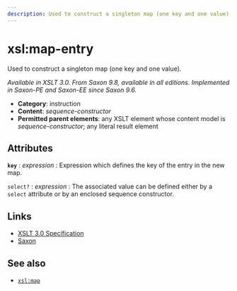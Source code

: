```yaml
---
description: Used to construct a singleton map (one key and one value)
---
```


# xsl:map-entry

Used to construct a singleton map (one key and one value).

_Available in XSLT 3.0. From Saxon 9.8, available in all editions. Implemented in Saxon-PE and Saxon-EE since Saxon 9.6._

- **Category**: instruction
- **Content**: _sequence-constructor_
- **Permitted parent elements**: any XSLT element whose content model is _sequence-constructor_; any literal result element

## Attributes

**`key`**
: _expression_
: Expression which defines the key of the entry in the new map.

`select?`
: _expression_
: The associated value can be defined either by a `select` attribute or by an enclosed sequence constructor.

## Links

- [XSLT 3.0 Specification](http://www.w3.org/TR/xslt-30/#element-map-entry)
- [Saxon](http://saxonica.com/documentation/index.html#!xsl-elements/map-entry)

## See also

- [`xsl:map`](xsl-map.md)
